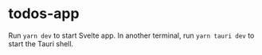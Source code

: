 # todos-app

Run `yarn dev` to start Svelte app. In another terminal, run `yarn tauri dev` to start the Tauri shell.
